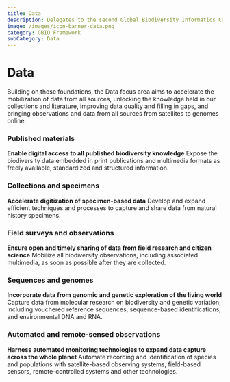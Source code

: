 ```yaml
---
title: Data
description: Delegates to the second Global Biodiversity Informatics Conference (GBIC2) called for a global alliance for biodiversity knowledge to align efforts to deliver current, accurate and comprehensive data, information and knowledge on the world's biodiversity. 
image: /images/icon-banner-data.png
category: GBIO Framework
subCategory: Data
---
```

Data
===================

Building on those foundations, the Data focus area aims to accelerate the mobilization of data from all sources, unlocking the knowledge held in our collections and literature, improving data quality and filling in gaps, and bringing observations and data from all sources from satellites to genomes online. 

<!-- toc -->
<!-- tocstop -->

### Published materials

**Enable digital access to all published biodiversity knowledge**
Expose the biodiversity data embedded in print publications and multimedia formats as freely available, standardized and structured information.

### Collections and specimens

**Accelerate digitization of specimen-based data**
Develop and expand efficient techniques and processes to capture and share data from natural history specimens.

### Field surveys and observations

**Ensure open and timely sharing of data from field research and citizen science**
Mobilize all biodiversity observations, including associated multimedia, as soon as possible after they are collected.

### Sequences and genomes

**Incorporate data from genomic and genetic exploration of the living world**
Capture data from molecular research on biodiversity and genetic variation, including vouchered reference sequences, sequence-based identifications, and environmental DNA and RNA.

### Automated and remote-sensed observations

**Harness automated monitoring technologies to expand data capture across the whole planet**
Automate recording and identification of species and populations with satellite-based observing systems, field-based sensors, remote-controlled systems and other technologies.